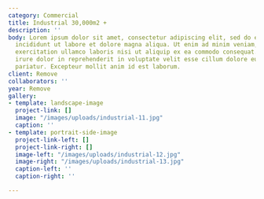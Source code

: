 ```yaml
---
category: Commercial
title: Industrial 30,000m2 +
description: ''
body: Lorem ipsum dolor sit amet, consectetur adipiscing elit, sed do eiusmod tempor
  incididunt ut labore et dolore magna aliqua. Ut enim ad minim veniam, quis nostrud
  exercitation ullamco laboris nisi ut aliquip ex ea commodo consequat. Duis aute
  irure dolor in reprehenderit in voluptate velit esse cillum dolore eu fugiat nulla
  pariatur. Excepteur mollit anim id est laborum.
client: Remove
collaborators: ''
year: Remove
gallery:
- template: landscape-image
  project-link: []
  image: "/images/uploads/industrial-11.jpg"
  caption: ''
- template: portrait-side-image
  project-link-left: []
  project-link-right: []
  image-left: "/images/uploads/industrial-12.jpg"
  image-right: "/images/uploads/industrial-13.jpg"
  caption-left: ''
  caption-right: ''

---
```

